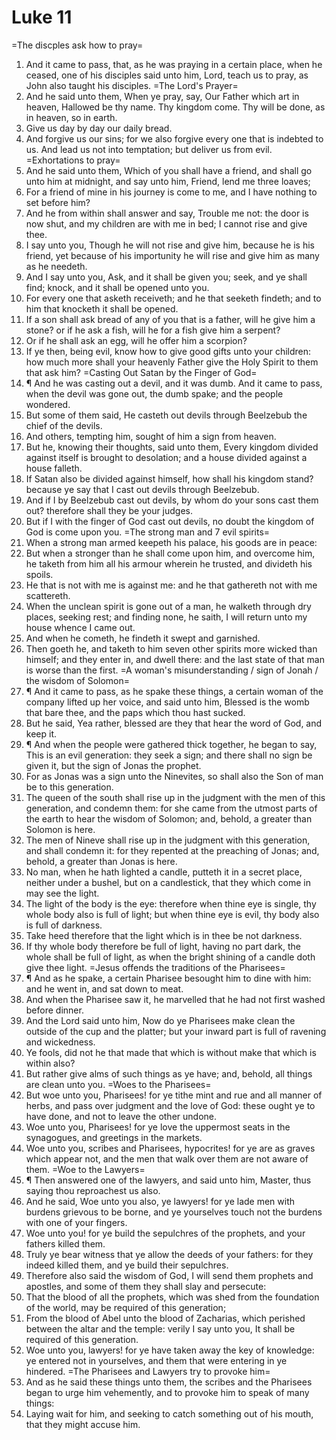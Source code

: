 ﻿# Luke 11
=The discples ask how to pray=
1. And it came to pass, that, as he was praying in a certain place, when he ceased, one of his disciples said unto him, Lord, teach us to pray, as John also taught his disciples. 
=The Lord's Prayer=
2. And he said unto them, When ye pray, say, Our Father which art in heaven, Hallowed be thy name. Thy kingdom come. Thy will be done, as in heaven, so in earth. 
3. Give us day by day our daily bread. 
4. And forgive us our sins; for we also forgive every one that is indebted to us. And lead us not into temptation; but deliver us from evil. 
=Exhortations to pray=
5. And he said unto them, Which of you shall have a friend, and shall go unto him at midnight, and say unto him, Friend, lend me three loaves; 
6. For a friend of mine in his journey is come to me, and I have nothing to set before him? 
7. And he from within shall answer and say, Trouble me not: the door is now shut, and my children are with me in bed; I cannot rise and give thee. 
8. I say unto you, Though he will not rise and give him, because he is his friend, yet because of his importunity he will rise and give him as many as he needeth. 
9. And I say unto you, Ask, and it shall be given you; seek, and ye shall find; knock, and it shall be opened unto you. 
10. For every one that asketh receiveth; and he that seeketh findeth; and to him that knocketh it shall be opened. 
11. If a son shall ask bread of any of you that is a father, will he give him a stone? or if he ask a fish, will he for a fish give him a serpent? 
12. Or if he shall ask an egg, will he offer him a scorpion? 
13. If ye then, being evil, know how to give good gifts unto your children: how much more shall your heavenly Father give the Holy Spirit to them that ask him?
=Casting Out Satan by the Finger of God=
14. ¶ And he was casting out a devil, and it was dumb. And it came to pass, when the devil was gone out, the dumb spake; and the people wondered.
15. But some of them said, He casteth out devils through Beelzebub the chief of the devils.
16. And others, tempting him, sought of him a sign from heaven. 
17. But he, knowing their thoughts, said unto them, Every kingdom divided against itself is brought to desolation; and a house divided against a house falleth. 
18. If Satan also be divided against himself, how shall his kingdom stand? because ye say that I cast out devils through Beelzebub. 
19. And if I by Beelzebub cast out devils, by whom do your sons cast them out? therefore shall they be your judges.
20. But if I with the finger of God cast out devils, no doubt the kingdom of God is come upon you. 
=The strong man and 7 evil spirits=
21. When a strong man armed keepeth his palace, his goods are in peace: 
22. But when a stronger than he shall come upon him, and overcome him, he taketh from him all his armour wherein he trusted, and divideth his spoils. 
23. He that is not with me is against me: and he that gathereth not with me scattereth. 
24. When the unclean spirit is gone out of a man, he walketh through dry places, seeking rest; and finding none, he saith, I will return unto my house whence I came out. 
25. And when he cometh, he findeth it swept and garnished. 
26. Then goeth he, and taketh to him seven other spirits more wicked than himself; and they enter in, and dwell there: and the last state of that man is worse than the first. 
=A woman's misunderstanding / sign of Jonah / the wisdom of Solomon=
27. ¶ And it came to pass, as he spake these things, a certain woman of the company lifted up her voice, and said unto him, Blessed is the womb that bare thee, and the paps which thou hast sucked. 
28. But he said, Yea rather, blessed are they that hear the word of God, and keep it. 
29. ¶ And when the people were gathered thick together, he began to say, This is an evil generation: they seek a sign; and there shall no sign be given it, but the sign of Jonas the prophet. 
30. For as Jonas was a sign unto the Ninevites, so shall also the Son of man be to this generation. 
31. The queen of the south shall rise up in the judgment with the men of this generation, and condemn them: for she came from the utmost parts of the earth to hear the wisdom of Solomon; and, behold, a greater than Solomon is here. 
32. The men of Nineve shall rise up in the judgment with this generation, and shall condemn it: for they repented at the preaching of Jonas; and, behold, a greater than Jonas is here. 
33. No man, when he hath lighted a candle, putteth it in a secret place, neither under a bushel, but on a candlestick, that they which come in may see the light. 
34. The light of the body is the eye: therefore when thine eye is single, thy whole body also is full of light; but when thine eye is evil, thy body also is full of darkness. 
35. Take heed therefore that the light which is in thee be not darkness. 
36. If thy whole body therefore be full of light, having no part dark, the whole shall be full of light, as when the bright shining of a candle doth give thee light. 
=Jesus offends the traditions of the Pharisees=
37. ¶ And as he spake, a certain Pharisee besought him to dine with him: and he went in, and sat down to meat. 
38. And when the Pharisee saw it, he marvelled that he had not first washed before dinner. 
39. And the Lord said unto him, Now do ye Pharisees make clean the outside of the cup and the platter; but your inward part is full of ravening and wickedness. 
40. Ye fools, did not he that made that which is without make that which is within also? 
41. But rather give alms of such things as ye have; and, behold, all things are clean unto you. 
=Woes to the Pharisees=
42. But woe unto you, Pharisees! for ye tithe mint and rue and all manner of herbs, and pass over judgment and the love of God: these ought ye to have done, and not to leave the other undone. 
43. Woe unto you, Pharisees! for ye love the uppermost seats in the synagogues, and greetings in the markets. 
44. Woe unto you, scribes and Pharisees, hypocrites! for ye are as graves which appear not, and the men that walk over them are not aware of them. 
=Woe to the Lawyers=
45. ¶ Then answered one of the lawyers, and said unto him, Master, thus saying thou reproachest us also. 
46. And he said, Woe unto you also, ye lawyers! for ye lade men with burdens grievous to be borne, and ye yourselves touch not the burdens with one of your fingers. 
47. Woe unto you! for ye build the sepulchres of the prophets, and your fathers killed them. 
48. Truly ye bear witness that ye allow the deeds of your fathers: for they indeed killed them, and ye build their sepulchres. 
49. Therefore also said the wisdom of God, I will send them prophets and apostles, and some of them they shall slay and persecute: 
50. That the blood of all the prophets, which was shed from the foundation of the world, may be required of this generation; 
51. From the blood of Abel unto the blood of Zacharias, which perished between the altar and the temple: verily I say unto you, It shall be required of this generation. 
52. Woe unto you, lawyers! for ye have taken away the key of knowledge: ye entered not in yourselves, and them that were entering in ye hindered. 
=The Pharisees and Lawyers try to provoke him=
53. And as he said these things unto them, the scribes and the Pharisees began to urge him vehemently, and to provoke him to speak of many things: 
54. Laying wait for him, and seeking to catch something out of his mouth, that they might accuse him. 
